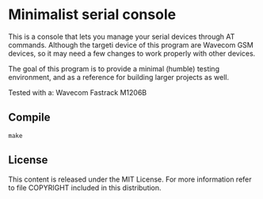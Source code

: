 Minimalist serial console
=========================
This is a console that lets you manage your serial devices through AT commands.
Although the targeti device of this program are Wavecom GSM devices, so it may
need a few changes to work properly with other devices.

The goal of this program is to provide a minimal (humble) testing environment, and as
a reference for building larger projects as well.

Tested with a: Wavecom Fastrack M1206B

Compile
-------
    make 

License
-------
This content is released under the MIT License. For more information
refer to file COPYRIGHT included in this distribution.

